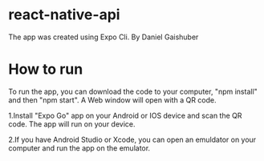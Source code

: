 # react-native-api

The app was created using Expo Cli. By Daniel Gaishuber
# How to run
To run the app, you can download the code to your computer, "npm install" and then "npm start".
A Web window will open with a QR code.

1.Install "Expo Go" app on your Android or IOS device and scan the QR code.
The app will run on your device.

2.If you have Android Studio or Xcode, you can open an emuldator on your computer and run the app on the emulator.

